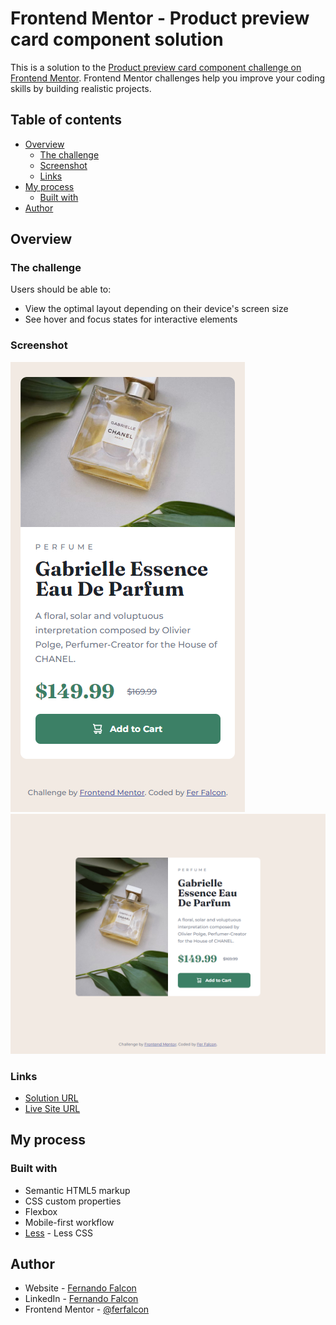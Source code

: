 # Frontend Mentor - Product preview card component solution

This is a solution to the [Product preview card component challenge on Frontend Mentor](https://www.frontendmentor.io/challenges/product-preview-card-component-GO7UmttRfa). Frontend Mentor challenges help you improve your coding skills by building realistic projects. 

## Table of contents

- [Overview](#overview)
  - [The challenge](#the-challenge)
  - [Screenshot](#screenshot)
  - [Links](#links)
- [My process](#my-process)
  - [Built with](#built-with)
- [Author](#author)

## Overview

### The challenge

Users should be able to:

- View the optimal layout depending on their device's screen size
- See hover and focus states for interactive elements

### Screenshot

![](./screenshot-mobile.png)
![](./screenshot-desktop.png)

### Links

- [Solution URL](https://github.com/ferfalcon/product-preview-card-component/)
- [Live Site URL](https://ferfalcon.github.io/product-preview-card-component/)

## My process

### Built with

- Semantic HTML5 markup
- CSS custom properties
- Flexbox
- Mobile-first workflow
- [Less](https://lesscss.org/) - Less CSS

## Author

- Website - [Fernando Falcon](http://www.ferfalcon.com/)
- LinkedIn - [Fernando Falcon](https://www.linkedin.com/in/fernandofalcon/)
- Frontend Mentor - [@ferfalcon](https://www.frontendmentor.io/profile/ferfalcon)